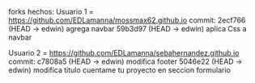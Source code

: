 forks hechos:
Usuario 1 =
https://github.com/EDLamanna/mossmax62.github.io
commit:
2ecf766 (HEAD -> edwin) agrega navbar
59b3d97 (HEAD -> edwin) aplica Css a navbar

Usuario 2 =
https://github.com/EDLamanna/sebahernandez.github.io
commit:
c7808a5 (HEAD -> edwin) modifica footer
5046e22 (HEAD -> edwin) modifica titulo cuentame tu proyecto en seccion formulario
